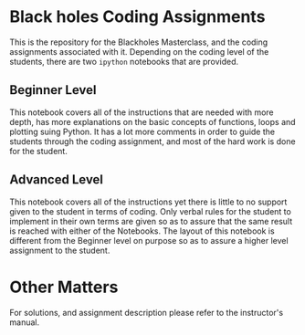 # Black holes Coding Assignments
This is the repository for the Blackholes Masterclass, and the coding assignments associated with it. Depending on the coding level of the students, there are two `ipython` notebooks that are provided.

## Beginner Level
This notebook covers all of the instructions that are needed with more depth, has more explanations on the basic concepts of functions, loops and plotting suing Python. It has a lot more comments in order to guide the students through the coding assignment, and most of the hard work is done for the student.

## Advanced Level
This notebook covers all of the instructions yet there is little to no support given to the student in terms of coding. Only verbal rules for the student to implement in their own terms are given so as to assure that the same result is reached with either of the Notebooks. The layout of this notebook is different from the Beginner level on purpose so as to assure a higher level assignment to the student.

# Other Matters
For solutions, and assignment description please refer to the instructor's manual.